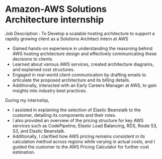# Amazon-AWS Solutions Architecture internship

Job Description : To Develop a scalable hosting architecture to support a rapidly growing client as a Solutions Architect intern at AWS

- Gained hands-on experience in understanding the reasoning behind AWS hosting architecture design and effectively communicating these decisions to clients. 
- Learned about various AWS services, created architecture diagrams, and explained cost structures.
- Engaged in real-world client communication by drafting emails to articulate the proposed architecture and its billing details.
- Additionally, interacted with an Early Careers Manager at AWS, to gain insights into industry best practices.

 
During my internship, 
- I assisted in explaining the selection of Elastic Beanstalk to the customer, detailing its components and their roles.
- I also provided an overview of the pricing structure for key AWS services such as CodePipeline, Elastic Load Balancing, RDS, Route 53, S3, and Elastic Beanstalk.
- Additionally, I clarified how AWS pricing remains consistent in its calculation method across regions while varying in actual costs, and I guided the customer to the AWS Pricing Calculator for further cost estimation.
